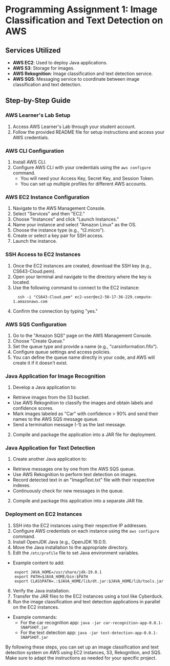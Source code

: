 # Programming Assignment 1: Image Classification and Text Detection on AWS

## Services Utilized
- **AWS EC2**: Used to deploy Java applications.
- **AWS S3**: Storage for images.
- **AWS Rekognition**: Image classification and text detection service.
- **AWS SQS**: Messaging service to coordinate between image classification and text detection.

## Step-by-Step Guide

### AWS Learner's Lab Setup
1. Access AWS Learner's Lab through your student account.
2. Follow the provided README file for setup instructions and access your AWS credentials.

### AWS CLI Configuration
1. Install AWS CLI.
2. Configure AWS CLI with your credentials using the `aws configure` command.
   - You will need your Access Key, Secret Key, and Session Token.
   - You can set up multiple profiles for different AWS accounts.

### AWS EC2 Instance Configuration
1. Navigate to the AWS Management Console.
2. Select "Services" and then "EC2."
3. Choose "Instances" and click "Launch Instances."
4. Name your instance and select "Amazon Linux" as the OS.
5. Choose the instance type (e.g., "t2.micro").
6. Create or select a key pair for SSH access.
7. Launch the instance.

### SSH Access to EC2 Instances
1. Once the EC2 instances are created, download the SSH key (e.g., CS643-Cloud.pem).
2. Open your terminal and navigate to the directory where the key is located.
3. Use the following command to connect to the EC2 instance:
    ```
      ssh -i "CS643-Cloud.pem" ec2-user@ec2-50-17-36-229.compute-1.amazonaws.com
    ```
4. Confirm the connection by typing "yes."

### AWS SQS Configuration
1. Go to the "Amazon SQS" page on the AWS Management Console.
2. Choose "Create Queue."
3. Set the queue type and provide a name (e.g., "carsinformation.fifo").
4. Configure queue settings and access policies.
5. You can define the queue name directly in your code, and AWS will create it if it doesn't exist.

### Java Application for Image Recognition
1. Develop a Java application to:
- Retrieve images from the S3 bucket.
- Use AWS Rekognition to classify the images and obtain labels and confidence scores.
- Mark images labeled as "Car" with confidence > 90% and send their names to the AWS SQS message queue.
- Send a termination message (-1) as the last message.
2. Compile and package the application into a JAR file for deployment.

### Java Application for Text Detection
1. Create another Java application to:
- Retrieve messages one by one from the AWS SQS queue.
- Use AWS Rekognition to perform text detection on images.
- Record detected text in an "ImageText.txt" file with their respective indexes.
- Continuously check for new messages in the queue.
2. Compile and package this application into a separate JAR file.

### Deployment on EC2 Instances
1. SSH into the EC2 instances using their respective IP addresses.
2. Configure AWS credentials on each instance using the `aws configure` command.
3. Install OpenJDK Java (e.g., OpenJDK 19.0.1).
4. Move the Java installation to the appropriate directory.
5. Edit the `/etc/profile` file to set Java environment variables.
- Example content to add:
```
    export JAVA_HOME=/usr/share/jdk-19.0.1
    export PATH=$JAVA_HOME/bin:$PATH
    export CLASSPATH=.:$JAVA_HOME/lib/dt.jar:$JAVA_HOME/lib/tools.jar
```

6. Verify the Java installation.
7. Transfer the JAR files to the EC2 instances using a tool like Cyberduck.
8. Run the image classification and text detection applications in parallel on the EC2 instances.
- Example commands:
  - For the car recognition app: `java -jar car-recognition-app-0.0.1-SNAPSHOT.jar`
  - For the text detection app: `java -jar text-detection-app-0.0.1-SNAPSHOT.jar`

By following these steps, you can set up an image classification and text detection system on AWS using EC2 instances, S3, Rekognition, and SQS. Make sure to adapt the instructions as needed for your specific project.
